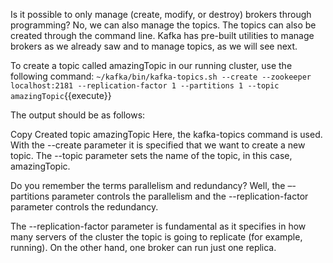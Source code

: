 Is it possible to only manage (create, modify, or destroy) brokers through programming? No, we can also manage the topics. The topics can also be created through the command line. Kafka has pre-built utilities to manage brokers as we already saw and to manage topics, as we will see next.

To create a topic called amazingTopic in our running cluster, use the following command:
`~/kafka/bin/kafka-topics.sh --create --zookeeper localhost:2181 --replication-factor 1 --partitions 1 --topic amazingTopic`{{execute}} 

The output should be as follows:

Copy
Created topic amazingTopic
Here, the kafka-topics command is used. With the --create parameter it is specified that we want to create a new topic. The --topic parameter sets the name of the topic, in this case, amazingTopic.

Do you remember the terms parallelism and redundancy? Well, the –-partitions parameter controls the parallelism and the --replication-factor parameter controls the redundancy.

The --replication-factor parameter is fundamental as it specifies in how many servers of the cluster the topic is going to replicate (for example, running). On the other hand, one broker can run just one replica.